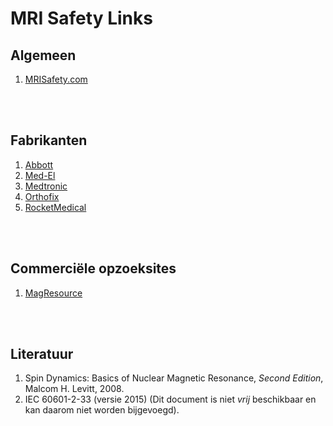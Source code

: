 # MRI Safety Links

## Algemeen

1. [MRISafety.com](http://mrisafety.com)
<br>
<br>

## Fabrikanten

1. [Abbott](http://www.abbottvascular.com)
1. [Med-El](http://www.medel.com/int/show4/index/id/1468/title/SYNCHRONY/#prettyPhoto/0/)
1. [Medtronic](http://www.medtronic.com)
1. [Orthofix](http://www.orthofix.com)
1. [RocketMedical](http://sales.rocketmedical.com)
<br>
<br>

## Commerciële opzoeksites

1. [MagResource](http://www.magresource.com)
<br>
<br>

## Literatuur

1. Spin Dynamics: Basics of Nuclear Magnetic Resonance, *Second Edition*,
   Malcom H. Levitt, 2008.
1. IEC 60601-2-33 (versie 2015) (Dit document is niet *vrij* beschikbaar en
   kan daarom niet worden bijgevoegd).

